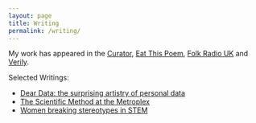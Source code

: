 ```yaml
---
layout: page
title: Writing 
permalink: /writing/
---
```


My work has appeared in the [Curator](http://www.curatormagazine.com/author/rachel-lynne-wilkerson/), [Eat This Poem](http://www.eatthispoem.com/city-guides/waco), [Folk Radio UK](http://www.folkradio.co.uk/author/rachelw/) and [Verily](https://verilymag.com/author/rwilkerson).

Selected Writings: 
- [Dear Data: the surprising artistry of personal data](http://www.curatormagazine.com/rachel-lynne-wilkerson/dear-data-the-surprising-artistry-of-personal-data/)
- [The Scientific Method at the Metroplex](http://www.curatormagazine.com/rachel-lynne-wilkerson/the-scientific-method-at-the-metroplex/)
- [Women breaking stereotypes in STEM](https://verilymag.com/2015/01/women-in-hard-sciences-stereotypes)